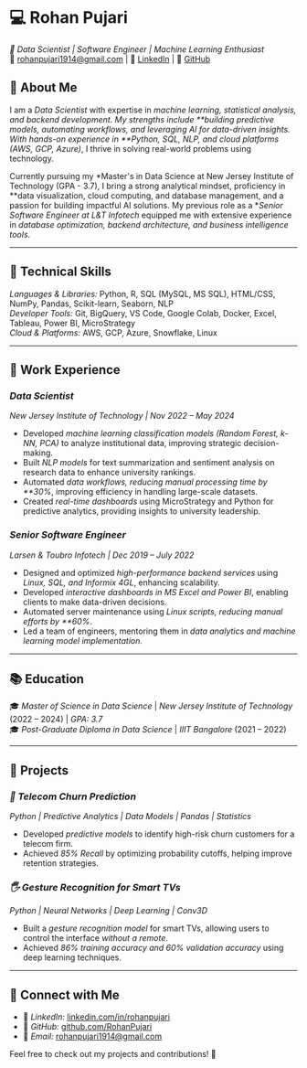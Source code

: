 # 💻 Rohan Pujari  

*📍 Data Scientist | Software Engineer | Machine Learning Enthusiast*  
📧 rohanpujari1914@gmail.com | 🔗 [LinkedIn](https://linkedin.com/in/rohanpujari) | 📂 [GitHub](https://github.com/RohanPujari)  

## 🚀 About Me  
I am a *Data Scientist* with expertise in *machine learning, statistical analysis, and backend development. My strengths include **building predictive models, automating workflows, and leveraging AI for data-driven insights. With hands-on experience in **Python, SQL, NLP, and cloud platforms (AWS, GCP, Azure)*, I thrive in solving real-world problems using technology.  

Currently pursuing my *Master's in Data Science at New Jersey Institute of Technology (GPA - 3.7), I bring a strong analytical mindset, proficiency in **data visualization, cloud computing, and database management, and a passion for building impactful AI solutions. My previous role as a **Senior Software Engineer at L&T Infotech* equipped me with extensive experience in *database optimization, backend architecture, and business intelligence tools*.  

---  

## 🔧 Technical Skills  

*Languages & Libraries:* Python, R, SQL (MySQL, MS SQL), HTML/CSS, NumPy, Pandas, Scikit-learn, Seaborn, NLP  
*Developer Tools:* Git, BigQuery, VS Code, Google Colab, Docker, Excel, Tableau, Power BI, MicroStrategy  
*Cloud & Platforms:* AWS, GCP, Azure, Snowflake, Linux  

---  

## 🏢 Work Experience  

### *Data Scientist*  
*New Jersey Institute of Technology | Nov 2022 – May 2024*  
- Developed *machine learning classification models (Random Forest, k-NN, PCA)* to analyze institutional data, improving strategic decision-making.  
- Built *NLP models* for text summarization and sentiment analysis on research data to enhance university rankings.  
- Automated *data workflows, reducing manual processing time by **30%*, improving efficiency in handling large-scale datasets.  
- Created *real-time dashboards* using MicroStrategy and Python for predictive analytics, providing insights to university leadership.  

### *Senior Software Engineer*  
*Larsen & Toubro Infotech | Dec 2019 – July 2022*  
- Designed and optimized *high-performance backend services* using *Linux, SQL, and Informix 4GL*, enhancing scalability.  
- Developed *interactive dashboards in MS Excel and Power BI*, enabling clients to make data-driven decisions.  
- Automated server maintenance using *Linux scripts, reducing manual efforts by **60%*.  
- Led a team of engineers, mentoring them in *data analytics and machine learning model implementation*.  

---  

## 📚 Education  

🎓 *Master of Science in Data Science* | *New Jersey Institute of Technology* (2022 – 2024) | *GPA: 3.7*  
🎓 *Post-Graduate Diploma in Data Science* | *IIIT Bangalore* (2021 – 2022)  

---  

## 🔬 Projects  

### *📡 Telecom Churn Prediction*  
*Python | Predictive Analytics | Data Models | Pandas | Statistics*  
- Developed *predictive models* to identify high-risk churn customers for a telecom firm.  
- Achieved *85% Recall* by optimizing probability cutoffs, helping improve retention strategies.  

### *🖐 Gesture Recognition for Smart TVs*  
*Python | Neural Networks | Deep Learning | Conv3D*  
- Built a *gesture recognition model* for smart TVs, allowing users to control the interface *without a remote*.  
- Achieved *86% training accuracy and 60% validation accuracy* using deep learning techniques.  

---  

## 📌 Connect with Me  

- 💼 *LinkedIn:* [linkedin.com/in/rohanpujari](https://linkedin.com/in/rohanpujari)  
- 📂 *GitHub:* [github.com/RohanPujari](https://github.com/RohanPujari)  
- 📧 *Email:* rohanpujari1914@gmail.com  

Feel free to check out my projects and contributions! 🚀
